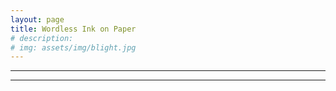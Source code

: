 ```yaml
---
layout: page
title: Wordless Ink on Paper 
# description: 
# img: assets/img/blight.jpg
---
```


---




---